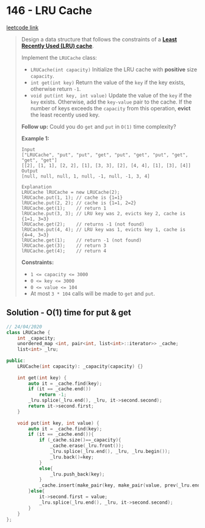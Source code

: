 # 146 - LRU Cache

[leetcode link](https://leetcode.com/problems/lru-cache/)

> Design a data structure that follows the constraints of a **[Least Recently Used (LRU) cache](https://en.wikipedia.org/wiki/Cache_replacement_policies#LRU)**.
>
> Implement the `LRUCache` class:
>
> - `LRUCache(int capacity)` Initialize the LRU cache with **positive** size `capacity`.
> - `int get(int key)` Return the value of the `key` if the key exists, otherwise return `-1`.
> - `void put(int key, int value)` Update the value of the `key` if the `key` exists. Otherwise, add the `key-value` pair to the cache. If the number of keys exceeds the `capacity` from this operation, **evict** the least recently used key.
>
> **Follow up:**
>  Could you do `get` and `put` in `O(1)` time complexity?
>
> **Example 1:**
>
> ```
> Input
> ["LRUCache", "put", "put", "get", "put", "get", "put", "get", "get", "get"]
> [[2], [1, 1], [2, 2], [1], [3, 3], [2], [4, 4], [1], [3], [4]]
> Output
> [null, null, null, 1, null, -1, null, -1, 3, 4]
> 
> Explanation
> LRUCache lRUCache = new LRUCache(2);
> lRUCache.put(1, 1); // cache is {1=1}
> lRUCache.put(2, 2); // cache is {1=1, 2=2}
> lRUCache.get(1);    // return 1
> lRUCache.put(3, 3); // LRU key was 2, evicts key 2, cache is {1=1, 3=3}
> lRUCache.get(2);    // returns -1 (not found)
> lRUCache.put(4, 4); // LRU key was 1, evicts key 1, cache is {4=4, 3=3}
> lRUCache.get(1);    // return -1 (not found)
> lRUCache.get(3);    // return 3
> lRUCache.get(4);    // return 4
> ```
>
> **Constraints:**
>
> - `1 <= capacity <= 3000`
> - `0 <= key <= 3000`
> - `0 <= value <= 104`
> - At most `3 * 104` calls will be made to `get` and `put`.

## Solution - O(1) time for put & get

```cpp
// 24/04/2020
class LRUCache {
    int _capacity;
    unordered_map <int, pair<int, list<int>::iterator>> _cache;
    list<int> _lru;
    
public:
    LRUCache(int capacity): _capacity(capacity) {}
    
    int get(int key) {
        auto it = _cache.find(key);
        if (it == _cache.end())
            return -1;
        _lru.splice(_lru.end(), _lru, it->second.second);
        return it->second.first;
    }
    
    void put(int key, int value) {
        auto it = _cache.find(key);
        if (it == _cache.end()){
            if (_cache.size()==_capacity){
                _cache.erase(_lru.front());
                _lru.splice(_lru.end(), _lru, _lru.begin());
                _lru.back()=key;
            }
            else{
                _lru.push_back(key);
            }
            _cache.insert(make_pair(key, make_pair(value, prev(_lru.end()))));
        }else{
            it->second.first = value;
            _lru.splice(_lru.end(), _lru, it->second.second);   
        }
    }
};
```